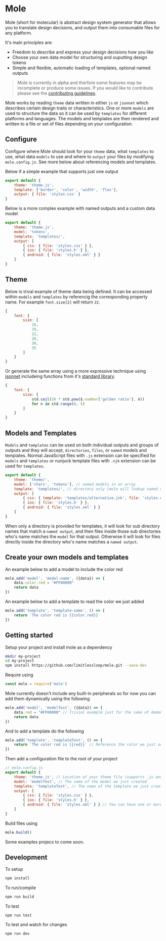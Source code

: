 # Mole

Mole (short for molecular) is abstract design system generator that allows you to translate design decisions, and output them into consumable files for any platform.

It's main principles are:

- Freedom to describe and express your design decisions how you like
- Choose your own data model for structuring and ouputting design tokens
- Simple and flexible, automatic loading of templates, optional named outputs

> Mole is currently in alpha and therfore some features may be incomplete or produce some issues. If you would like to contribute please see the [contributing guidelines](./CONTRIBUTING.md).

Mole works by reading `theme` data written in either `js` or `jsonnet` which describes certain design traits or characteristics. One or more `models` are used to structure the data so it can be used by `templates` for different platforms and languages. The models and templates are then rendered and written to a file or set of files depending on your configuration.

## Configure

Configure where Mole should look for your `theme` data, what `templates` to use, what data `models` to use and where to `output` your files by modifying `mole.config.js`. See more below about referencing models and templates.

Below if a simple example that supports just one output

```js
export default {
    theme: 'theme.js',
    template: ['border', 'color', 'width', 'flex'],
    output: { file: 'styles.css' }
}
```

Below is a more complex example with named outputs and a custom data model
```js
export default {
    theme: 'theme.js',
    model: 'tokens',
    template: 'templates/',
    output: [
        { css: { file: 'styles.css' } },
        { ios: { file: 'styles.h' } },
        { android: { file: 'styles.xml' } }
    ]
}
```

## Theme

Below is trival example of theme data being defined. It can be  accessed within `models` and `templates` by referencig the corresponding property name. For example `font.size[2]` will return `22`.

```js
{
    font: {
        size: [
            16,
            19,
            22,
            26,
            30,
            35
        ]
    }
}
```

Or generate the same array using a more expressive technique using [jsonnet](https://jsonnet.org/) includeing functions from it's [standard library](https://jsonnet.org/ref/stdlib.html).

```js
{
    font: {
        size: [
            std.ceil(16 * std.pow($.number['golden ratio'], n))
            for n in std.range(0, 5)
        ]
    }
}
```

## Models and Templates

`Models` and `templates` can be used on both individual outputs and groups of outputs and they will accept, `directories`, `files`, or `named` models and templates. Normal JavaScript files with `.js` extension can be specified for `models` and `templates` or nunjuck template files with  `.njk` extension can be used for `templates`.

```js
export default {
    theme: 'theme/',
    model: ['chars', 'tokens'], // named models in an array
    template: 'templates/', // directory only (mole will lookup named outputs as sub directories and then files)
    output: [
        { css: { template: 'templates/alternative.jnk', file: 'styles.css' } }, // An alternative template
        { ios: { file: 'styles.h' } },
        { android: { file: 'styles.xml' } }
    ]
}
```
When only a directory is provided for templates, it will look for sub directory names that match a `named output`, and then files inside those sub directories who's name matches the `model` for that output. Otherwise it will look for files directly inside the directory who's name matches a `named output`.

## Create your own models and templates

An example below to add a model to include the color red

```js
mole.add('model', 'model-name', ({data}) => {
    data.color.red = "#FF00000"
    return data
})
```

An example below to add a template to read the color we just added

```js
mole.add('template', 'template-name', () => {
    return `The color red is {{color.red}}`
})
```

## Getting started

Setup your project and install mole as a dependency

```bash
mkdir my-project
cd my-project
npm install https://github.com/limitlessloop/mole.git --save-dev
```

Require using 

```js
const mole = require('mole')
```

Mole currently doesn't  include any built-in peripherals so for now you can add them dynamically using the following

```js
mole.add('model', 'modelTest', ({data}) => {
    data.red = "#FF00000" // Trivial example just for the sake of demonstration
    return data
})
```

And to add a template do the following

```js
mole.add('template', 'templateTest', () => {
    return `The color red is {{red}}` // Reference the color we just added
})
```

Then add a configuration file to the root of your project

```js
// mole.config.js
export default {
    theme: 'theme.js', // Location of your theme file (supports .js and .jsonnet) 
    model: 'modelTest', // The name of the model we just created
    template: 'templateTest', // The name of the template we just created
    output: [
        { css: { file: 'styles.css' } }, 
        { ios: { file: 'styles.h' } },
        { android: { file: 'styles.xml' } } // You can have one or more outputs
    ]
}
```

Build files using

```js
mole.build()
```

Some examples projecs to come soon.

## Development

To setup

```bash
npm install
```
To run/compile

```bash
npm run build
```

To test

```
npm run test
```

To test and watch for changes

```
npm run dev
```

